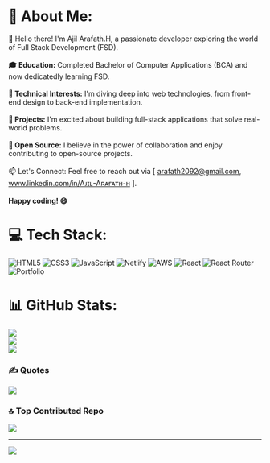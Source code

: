 
# 💫 About Me:
👋 Hello there! I'm Ajil Arafath.H, a passionate developer exploring the world of Full Stack Development (FSD).<br><br><b>🎓 Education:</b> Completed Bachelor of Computer Applications (BCA) and now dedicatedly learning FSD.<br><br><b> 🚀 Technical Interests:</b>  I'm diving deep into web technologies, from front-end design to back-end implementation.<br><br><b> 💼 Projects:</b>  I'm excited about building full-stack applications that solve real-world problems.<br><br><b> 🔧 Open Source:</b>  I believe in the power of collaboration and enjoy contributing to open-source projects.<br><br></b> 📫 Let's Connect:</b>  Feel free to reach out via [ arafath2092@gmail.com, www.linkedin.com/in/Aᴊɪʟ-Aʀᴀғᴀᴛʜ-ʜ ].<br><br><b> Happy coding! 😄</b> <br>


# 💻 Tech Stack:
![HTML5](https://img.shields.io/badge/html5-%23E34F26.svg?style=for-the-badge&logo=html5&logoColor=white) ![CSS3](https://img.shields.io/badge/css3-%231572B6.svg?style=for-the-badge&logo=css3&logoColor=white) ![JavaScript](https://img.shields.io/badge/javascript-%23323330.svg?style=for-the-badge&logo=javascript&logoColor=%23F7DF1E) ![Netlify](https://img.shields.io/badge/netlify-%23000000.svg?style=for-the-badge&logo=netlify&logoColor=#00C7B7) ![AWS](https://img.shields.io/badge/AWS-%23FF9900.svg?style=for-the-badge&logo=amazon-aws&logoColor=white) ![React](https://img.shields.io/badge/react-%2320232a.svg?style=for-the-badge&logo=react&logoColor=%2361DAFB) ![React Router](https://img.shields.io/badge/React_Router-CA4245?style=for-the-badge&logo=react-router&logoColor=white) ![Portfolio](https://img.shields.io/badge/Portfolio-%23000000.svg?style=for-the-badge&logo=firefox&logoColor=#FF7139)
# 📊 GitHub Stats:
![](https://github-readme-stats.vercel.app/api?username=Arafath100&theme=vue-dark&hide_border=false&include_all_commits=false&count_private=false)<br/>
![](https://github-readme-streak-stats.herokuapp.com/?user=Arafath100&theme=vue-dark&hide_border=false)<br/>
![](https://github-readme-stats.vercel.app/api/top-langs/?username=Arafath100&theme=vue-dark&hide_border=false&include_all_commits=false&count_private=false&layout=compact)

### ✍️ Quotes
![](https://quotes-github-readme.vercel.app/api?type=horizontal&theme=radical)

### 🔝 Top Contributed Repo
![](https://github-contributor-stats.vercel.app/api?username=Arafath100&limit=5&theme=dark&combine_all_yearly_contributions=true)


---
[![](https://visitcount.itsvg.in/api?id=Arafath100&icon=2&color=0)](https://visitcount.itsvg.in)

<!-- Proudly created with GPRM ( https://gprm.itsvg.in ) -->
